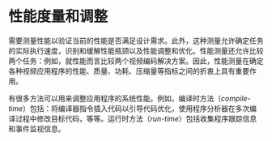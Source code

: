 # 性能度量和调整
需要测量性能以验证当前的性能是否满足设计需求。此外，这种测量允许确定任务的实际执行速度，识别和缓解性能瓶颈以及性能调整和优化。性能测量还允许比较两个任务：例如，就性能而言比较两个视频编码解决方案。因此，性能测量在确定各种视频应用程序的性能、质量、功耗、压缩量等指标之间的折衷上具有重要作用。

有很多方法可以用来调整应用程序的系统性能。例如，编译时方法（*compile-time*）包括：将编译器指令插入代码以引导代码优化，使用程序分析器在多次编译过程中修改目标代码，等等。运行时方法（*run-time*）包括收集程序跟踪信息和事件监视信息。

